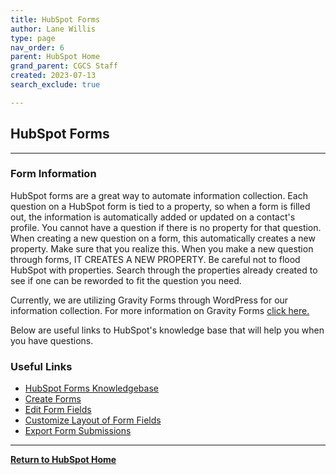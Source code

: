 ```yaml
---
title: HubSpot Forms
author: Lane Willis
type: page
nav_order: 6
parent: HubSpot Home
grand_parent: CGCS Staff
created: 2023-07-13
search_exclude: true

---
```


## HubSpot Forms

---

### Form Information

HubSpot forms are a great way to automate information collection. Each question on a HubSpot form is tied to a property, so when a form is filled out, the information is automatically added or updated on a contact's profile. You cannot have a question if there is no property for that question. When creating a new question on a form, this automatically creates a new property. Make sure that you realize this. When you make a new question through forms, IT CREATES A NEW PROPERTY. Be careful not to flood HubSpot with properties. Search through the properties already created to see if one can be reworded to fit the question you need.  

Currently, we are utilizing Gravity Forms through WordPress for our information collection. For more information on Gravity Forms [click here.](/cgcs-staff-information/wordpress/wordpress-forms.html)  

Below are useful links to HubSpot's knowledge base that will help you when you have questions.

### Useful Links

* [HubSpot Forms Knowledgebase](https://knowledge.hubspot.com/marketing-tools/topics#forms)
* [Create Forms](https://knowledge.hubspot.com/forms/create-forms)
* [Edit Form Fields](https://knowledge.hubspot.com/forms/edit-your-form-fields)
* [Customize Layout of Form Fields](https://knowledge.hubspot.com/forms/customize-the-layout-of-your-form-fields)
* [Export Form Submissions](https://knowledge.hubspot.com/forms/export-form-submissions)

---

**[Return to HubSpot Home](/cgcs-staff-information/hubspot/hubspot.html)**
